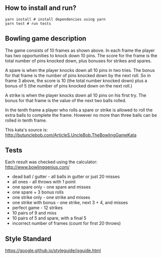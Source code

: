 ## How to install and run?

```
yarn install # install dependencies using yarn
yarn test # run tests
```

## Bowling game description
The game consists of 10 frames as shown above. In each frame the player has
two opportunities to knock down 10 pins.  The score for the frame is the total
number of pins knocked down, plus bonuses for strikes and spares.

A spare is when the player knocks down all 10 pins in two tries.  The bonus for
that frame is the number of pins knocked down by the next roll.  So in frame 3
above, the score is 10 (the total number knocked down) plus a bonus of 5 (the
number of pins knocked down on the next roll.)

A strike is when the player knocks down all 10 pins on his first try.  The bonus
for that frame is the value of the next two balls rolled.

In the tenth frame a player who rolls a spare or strike is allowed to roll the extra
balls to complete the frame.  However no more than three balls can be rolled in
tenth frame.

This kata's source is: http://butunclebob.com/ArticleS.UncleBob.TheBowlingGameKata


## Tests
Each result was checked using the calculator:
http://www.bowlinggenius.com/

* dead ball / gutter - all balls in gutter or just 20 misses
* all ones - all throws with 1 point
* one spare only - one spare and misses
* one spare + 3 bonus rolls
* one strike only - one strike and misses
* one strike with bonus - one strike, next 3 + 4, and misses
* perfect game - 12 strikes
* 10 pairs of 9 and miss
* 10 pairs of 5 and spare, with a final 5
* incorrect number of frames (count for first 20 throws)

## Style Standard
https://google.github.io/styleguide/jsguide.html